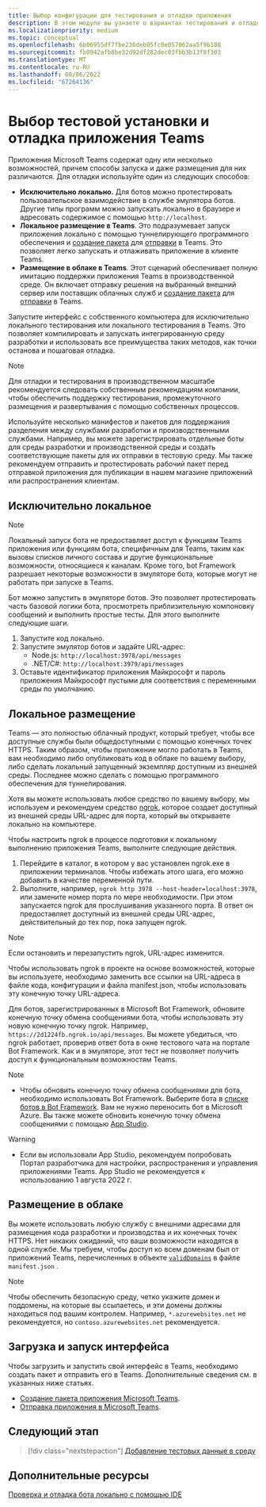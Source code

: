 ```yaml
---
title: Выбор конфигурации для тестирования и отладки приложения
description: В этом модуле вы узнаете о вариантах тестирования и отладки приложений Microsoft Teams в локальной и облачной среде.
ms.localizationpriority: medium
ms.topic: conceptual
ms.openlocfilehash: 6b06955df7fbe236deb05fc0e057062aa5f9b180
ms.sourcegitcommit: fb0942afb8be32d92df282dec03fbb3b13f8f303
ms.translationtype: MT
ms.contentlocale: ru-RU
ms.lasthandoff: 08/06/2022
ms.locfileid: "67264136"
---
```

# <a name="choose-a-test-setup-and-debug-your-teams-app"></a>Выбор тестовой установки и отладка приложения Teams

Приложения Microsoft Teams содержат одну или несколько возможностей, причем способы запуска и даже размещения для них различаются. Для отладки используйте один из следующих способов:

* **Исключительно локально.** Для ботов можно протестировать пользовательское взаимодействие в службе эмулятора ботов. Другие типы программ можно запускать локально в браузере и адресовать содержимое с помощью `http://localhost`.
* **Локальное размещение в Teams**. Это подразумевает запуск приложения локально с помощью туннелирующего программного обеспечения и [создание пакета](~/concepts/build-and-test/apps-package.md) для [отправки](~/concepts/deploy-and-publish/apps-upload.md) в Teams. Это позволяет легко запускать и отлаживать приложение в клиенте Teams.
* **Размещение в облаке в Teams**. Этот сценарий обеспечивает полную имитацию поддержки приложения Teams в производственной среде. Он включает отправку решения на выбранный внешний сервер или поставщик облачных служб и [создание пакета](~/concepts/build-and-test/apps-package.md) для [отправки](~/concepts/deploy-and-publish/apps-upload.md) в Teams.

Запустите интерфейс с собственного компьютера для исключительно локального тестирования или локального тестирования в Teams. Это позволяет компилировать и запускать интегрированную среду разработки и использовать все преимущества таких методов, как точки останова и пошаговая отладка.

> [!NOTE]
> Для отладки и тестирования в производственном масштабе рекомендуется следовать собственным рекомендациям компании, чтобы обеспечить поддержку тестирования, промежуточного размещения и развертывания с помощью собственных процессов.

Используйте несколько манифестов и пакетов для поддержания разделения между службами разработки и производственными службами. Например, вы можете зарегистрировать отдельные боты для среды разработки и производственной среды и создать соответствующие пакеты для их отправки в тестовую среду. Мы также рекомендуем отправить и протестировать рабочий пакет перед отправкой приложения для публикации в нашем магазине приложений или распространения клиентам.

## <a name="purely-local"></a>Исключительно локальное

> [!NOTE]
> Локальный запуск бота не предоставляет доступ к функциям Teams приложения или функциям бота, специфичным для Teams, таким как вызовы списков личного состава и другие функциональные возможности, относящиеся к каналам. Кроме того, bot Framework разрешает некоторые возможности в эмуляторе бота, которые могут не работать при запуске в Teams.

Бот можно запустить в эмуляторе ботов. Это позволяет протестировать часть базовой логики бота, просмотреть приблизительную компоновку сообщений и выполнить простые тесты. Для этого выполните следующие шаги.

1. Запустите код локально.
2. Запустите эмулятор ботов и задайте URL-адрес:
   * Node.js: `http://localhost:3978/api/messages`
   * .NET/C#: `http://localhost:3979/api/messages`
3. Оставьте идентификатор приложения Майкрософт и пароль приложения Майкрософт пустыми для соответствия с переменными среды по умолчанию.

## <a name="locally-hosted"></a>Локальное размещение

Teams — это полностью облачный продукт, который требует, чтобы все доступные службы были общедоступными с помощью конечных точек HTTPS. Таким образом, чтобы приложение могло работать в Teams, вам необходимо либо опубликовать код в облаке по вашему выбору, либо сделать локальный запущенный экземпляр доступным из внешней среды. Последнее можно сделать с помощью программного обеспечения для туннелирования.

Хотя вы можете использовать любое средство по вашему выбору, мы используем и рекомендуем средство [ngrok](https://ngrok.com/download), которое создает доступный из внешней среды URL-адрес для порта, который вы открываете локально на компьютере.

Чтобы настроить ngrok в процессе подготовки к локальному выполнению приложения Teams, выполните следующие действия.

1. Перейдите в каталог, в котором у вас установлен ngrok.exe в приложении терминалов. Чтобы избежать этого шага, его можно добавить в качестве переменной пути.
2. Выполните, например, `ngrok http 3978 --host-header=localhost:3978`, или замените номер порта по мере необходимости.
   При этом запускается ngrok для прослушивания указанного порта. В ответ он предоставляет доступный из внешней среды URL-адрес, действительный до тех пор, пока запущен ngrok.

> [!NOTE]
> Если остановить и перезапустить ngrok, URL-адрес изменится.

Чтобы использовать ngrok в проекте на основе возможностей, которые вы используете, необходимо заменить все ссылки на URL-адреса в файле кода, конфигурации и файла manifest.json, чтобы использовать эту конечную точку URL-адреса.

Для ботов, зарегистрированных в Microsoft Bot Framework, обновите конечную точку обмена сообщениями бота, чтобы использовать эту новую конечную точку ngrok. Например, `https://2d1224fb.ngrok.io/api/messages`. Вы можете убедиться, что ngrok работает, проверив ответ бота в окне тестового чата на портале Bot Framework. Как и в эмуляторе, этот тест не позволяет получить доступ к функциональным возможностям Teams.

> [!NOTE]
>
> * Чтобы обновить конечную точку обмена сообщениями для бота, необходимо использовать Bot Framework. Выберите бота в [списке ботов в Bot Framework](https://dev.botframework.com/bots). Вам не нужно переносить бот в Microsoft Azure. Вы также можете обновить конечную точку обмена сообщениями с помощью [App Studio](~/concepts/build-and-test/app-studio-overview.md).

> [!WARNING]
>
> * Если вы использовали App Studio, рекомендуем попробовать Портал разработчика для настройки, распространения и управления приложениями Teams. App Studio не рекомендуется к использованию 1 августа 2022 г.

## <a name="cloud-hosted"></a>Размещение в облаке

Вы можете использовать любую службу с внешними адресами для размещения кода разработки и производства и их конечных точек HTTPS. Нет никаких ожиданий, что ваши возможности находятся в одной службе. Мы требуем, чтобы доступ ко всем доменам был от приложений Teams, перечисленных в объекте [`validDomains`](~/resources/schema/manifest-schema.md#validdomains) в файле `manifest.json` .

> [!NOTE]
> Чтобы обеспечить безопасную среду, четко укажите домен и поддомены, на которые вы ссылаетесь, и эти домены должны находиться под вашим контролем. Например, `*.azurewebsites.net` не рекомендуется, но `contoso.azurewebsites.net` рекомендуется.

## <a name="load-and-run-your-experience"></a>Загрузка и запуск интерфейса

Чтобы загрузить и запустить свой интерфейс в Teams, необходимо создать пакет и отправить его в Teams. Дополнительные сведения см. в указанных ниже статьях.

* [Создание пакета приложения Microsoft Teams](~/concepts/build-and-test/apps-package.md).
* [Отправка приложения в Microsoft Teams](~/concepts/deploy-and-publish/apps-upload.md).

## <a name="next-step"></a>Следующий этап

> [!div class="nextstepaction"]
> [Добавление тестовых данные в среду](~/concepts/build-and-test/test-data.md)

## <a name="see-also"></a>Дополнительные ресурсы

[Проверка и отладка бота локально с помощью IDE](../../bots/how-to/debug/locally-with-an-ide.md#test-and-debug-your-bot-locally-with-ide)
